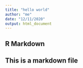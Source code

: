 ```yaml
---
title: "hello world"
author: "me"
date: "12/11/2020"
output: html_document
---
```




## R Markdown
## This is a markdown file


